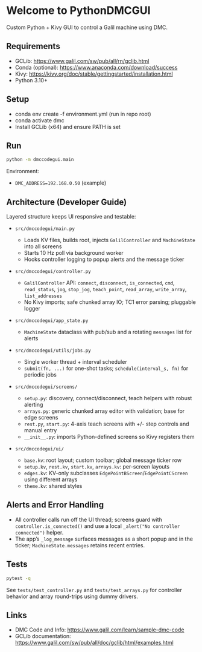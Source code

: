 # Welcome to PythonDMCGUI
Custom Python + Kivy GUI to control a Galil machine using DMC.

## Requirements
- GCLib: https://www.galil.com/sw/pub/all/rn/gclib.html
- Conda (optional): https://www.anaconda.com/download/success
- Kivy: https://kivy.org/doc/stable/gettingstarted/installation.html
- Python 3.10+

## Setup
- conda env create -f environment.yml (run in repo root)
- conda activate dmc
- Install GCLib (x64) and ensure PATH is set

## Run
```bash
python -m dmccodegui.main
```

Environment:
- `DMC_ADDRESS=192.168.0.50` (example)

## Architecture (Developer Guide)

Layered structure keeps UI responsive and testable:

- `src/dmccodegui/main.py`
  - Loads KV files, builds root, injects `GalilController` and `MachineState` into all screens
  - Starts 10 Hz poll via background worker
  - Hooks controller logging to popup alerts and the message ticker

- `src/dmccodegui/controller.py`
  - `GalilController` API: `connect`, `disconnect`, `is_connected`, `cmd`, `read_status`, `jog`, `stop_jog`, `teach_point`, `read_array`, `write_array`, `list_addresses`
  - No Kivy imports; safe chunked array IO; TC1 error parsing; pluggable logger

- `src/dmccodegui/app_state.py`
  - `MachineState` dataclass with pub/sub and a rotating `messages` list for alerts

- `src/dmccodegui/utils/jobs.py`
  - Single worker thread + interval scheduler
  - `submit(fn, ...)` for one-shot tasks; `schedule(interval_s, fn)` for periodic jobs

- `src/dmccodegui/screens/`
  - `setup.py`: discovery, connect/disconnect, teach helpers with robust alerting
  - `arrays.py`: generic chunked array editor with validation; base for edge screens
  - `rest.py`, `start.py`: 4-axis teach screens with +/- step controls and manual entry
  - `__init__.py`: imports Python-defined screens so Kivy registers them

- `src/dmccodegui/ui/`
  - `base.kv`: root layout; custom toolbar; global message ticker row
  - `setup.kv`, `rest.kv`, `start.kv`, `arrays.kv`: per-screen layouts
  - `edges.kv`: KV-only subclasses `EdgePointBScreen`/`EdgePointCScreen` using different arrays
  - `theme.kv`: shared styles

## Alerts and Error Handling
- All controller calls run off the UI thread; screens guard with `controller.is_connected()` and use a local `_alert("No controller connected")` helper.
- The app’s `_log_message` surfaces messages as a short popup and in the ticker; `MachineState.messages` retains recent entries.

## Tests
```bash
pytest -q
```
See `tests/test_controller.py` and `tests/test_arrays.py` for controller behavior and array round-trips using dummy drivers.

## Links
- DMC Code and Info: https://www.galil.com/learn/sample-dmc-code
- GCLib documentation: https://www.galil.com/sw/pub/all/doc/gclib/html/examples.html